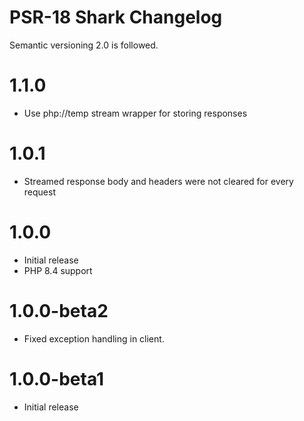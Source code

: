 # PSR-18 Shark Changelog

Semantic versioning 2.0 is followed.

# 1.1.0

- Use php://temp stream wrapper for storing responses

# 1.0.1

- Streamed response body and headers were not cleared for every request

# 1.0.0

- Initial release
- PHP 8.4 support

# 1.0.0-beta2

- Fixed exception handling in client.

# 1.0.0-beta1

- Initial release